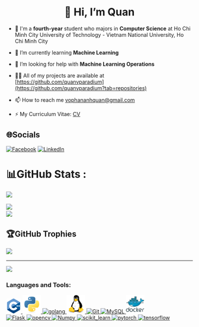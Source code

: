<h1 align="center">👋 Hi, I’m Quan</h1>


<!--
**quanvparadium/quanvparadium** is a ✨ _special_ ✨ repository because its `README.md` (this file) appears on your GitHub profile.

Here are some ideas to get you started:

- 🔭 I’m currently working on ...
- 🌱 I’m currently learning ...
- 👯 I’m looking to collaborate on ...
- 🤔 I’m looking for help with ...
- 💬 Ask me about ...
- 📫 How to reach me: ...
- 😄 Pronouns: ...
- ⚡ Fun fact: ...
-->
- 🔭 I'm a **fourth-year** student who majors in **Computer Science** at Ho Chi Minh City University of Technology - Vietnam National University, Ho Chi Minh City
- 🌱 I’m currently learning **Machine Learning**
- 🤔 I’m looking for help with **Machine Learning Operations**
- 👨‍💻 All of my projects are available at [https://github.com/quanvparadium](https://github.com/quanvparadium?tab=repositories)

- 📫 How to reach me vophananhquan@gmail.com
- ⚡  My Curriculum Vitae: [CV]()

## 🌐Socials
[![Facebook](https://img.shields.io/badge/Facebook-%231877F2.svg?logo=Facebook&logoColor=white)](https://facebook.com/anhquan.vophan.3) [![LinkedIn](https://img.shields.io/badge/LinkedIn-%230077B5.svg?logo=linkedin&logoColor=white)](https://linkedin.com/in/anhquanvp2612) 

# 📊GitHub Stats :
![](https://github-readme-stats.vercel.app/api?username=quanvparadium&theme=tokyonight&hide_border=true&include_all_commits=true&count_private=true)<br/>

![](https://github-readme-streak-stats.herokuapp.com/?user=quanvparadium&theme=tokyonight&hide_border=false)<br/>
![](https://github-readme-stats.vercel.app/api/top-langs/?username=quanvparadium&theme=tokyonight&hide_border=false&include_all_commits=false&count_private=false&layout=compact)

## 🏆GitHub Trophies
![](https://github-trophies.vercel.app/?username=quanvparadium&title=Follower,Commits,MultiLanguage,Repositories,Stars,Experience,PullRequest)


---
[![](https://visitcount.itsvg.in/api?id=quanvparadium&icon=0&color=0)](https://visitcount.itsvg.in)







<h3 align="left">Languages and Tools:</h3>
<p align="left">      
    <a href="https://www.w3schools.com/cpp/" target="_blank" rel="noreferrer"> 
        <img src="https://raw.githubusercontent.com/devicons/devicon/master/icons/cplusplus/cplusplus-original.svg" alt="cplusplus" width="40" height="40"/> 
    </a> 
    <a href="https://www.python.org" target="_blank" rel="noreferrer"> 
        <img src="https://raw.githubusercontent.com/devicons/devicon/master/icons/python/python-original.svg" alt="python" width="50" height="50"/> 
    </a> 
    <a href="https://go.dev/" target="_blank" rel="noreferrer"> 
        <img src="https://www.vectorlogo.zone/logos/golang/golang-ar21.svg" alt="golang" width="100" height="50"/> 
    </a> 
    <a href="https://www.linux.org/" target="_blank" rel="noreferrer"> 
        <img src="https://raw.githubusercontent.com/devicons/devicon/master/icons/linux/linux-original.svg" alt="linux" width="50" height="50"/> 
    </a>
    <a href="https://git-scm.com/" target="_blank" rel="noreferrer"> 
        <img src="https://www.vectorlogo.zone/logos/git-scm/git-scm-ar21.svg" alt="Git" width="100" height="50"/> 
    </a>
    <a href="https://dev.mysql.com/doc/" target="_blank" rel="noreferrer"> 
        <img src="https://www.vectorlogo.zone/logos/mysql/mysql-ar21.svg" alt="MySQL" width="100" height="50"/> 
    </a> 
    <a href="https://www.docker.com/" target="_blank" rel="noreferrer"> 
        <img src="https://raw.githubusercontent.com/devicons/devicon/master/icons/docker/docker-original-wordmark.svg" alt="docker" width="50" height="50"/> 
    </a><br>
    <!-- <a href="https://react.dev/" target="_blank" rel="noreferrer"> 
        <img src="https://www.vectorlogo.zone/logos/reactjs/reactjs-ar21.svg" alt="React" width="100" height="50"/> 
    </a> --> 
    <a href="https://flask.palletsprojects.com/en/3.0.x/tutorial/" target="_blank" rel="noreferrer"> 
        <img src="https://www.vectorlogo.zone/logos/pocoo_flask/pocoo_flask-ar21.svg" alt="Flask" width="100" height="50"/> 
    </a>
    <a href="https://opencv.org/" target="_blank" rel="noreferrer">     
        <img src="https://www.vectorlogo.zone/logos/opencv/opencv-ar21.svg" alt="opencv" width="100" height="50"/> 
    </a> 
    <a href="https://numpy.org/" target="_blank" rel="noreferrer">     
        <img src="https://www.vectorlogo.zone/logos/numpy/numpy-ar21.svg" alt="Numpy" width="100" height="50"/> 
    </a>     
    <a href="https://scikit-learn.org/" target="_blank" rel="noreferrer"> 
        <img src="https://upload.wikimedia.org/wikipedia/commons/0/05/Scikit_learn_logo_small.svg" alt="scikit_learn" width="50" height="50"/> 
    </a> 
    <a href="https://pytorch.org/" target="_blank" rel="noreferrer"> 
        <img src="https://www.vectorlogo.zone/logos/pytorch/pytorch-ar21.svg" alt="pytorch" width="100" height="50"/> 
    </a> 
    <a href="https://www.tensorflow.org" target="_blank" rel="noreferrer"> 
        <img src="https://www.vectorlogo.zone/logos/tensorflow/tensorflow-ar21.svg" alt="tensorflow" width="100" height="50"/> 
    </a> 
</p>




